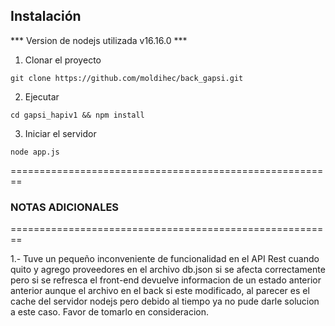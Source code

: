 ## Instalación
*** Version de nodejs utilizada v16.16.0 ***
1. Clonar el proyecto

```git clone https://github.com/moldihec/back_gapsi.git```

2. Ejecutar

```cd gapsi_hapiv1 && npm install```

3. Iniciar el servidor

```node app.js```


========================================================
### NOTAS ADICIONALES ###
========================================================

1.- Tuve un pequeño inconveniente de funcionalidad en el API Rest cuando quito y agrego proveedores en el archivo db.json si se afecta correctamente pero si se refresca el front-end devuelve informacion de un estado anterior anterior aunque el archivo en el back si este modificado, al parecer es el cache del servidor nodejs pero debido al tiempo ya no pude darle solucion a este caso. Favor de tomarlo en consideracion.
